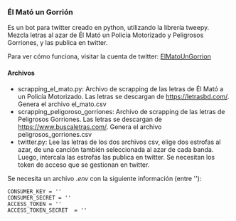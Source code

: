 ### Él Mató un Gorrión

Es un bot para twitter creado en python, utilizando la librería tweepy. Mezcla letras al azar de Él Mató un Policia Motorizado y Peligrosos Gorriones, y las publica en twitter.

Para ver cómo funciona, visitar la cuenta de twitter: [ElMatoUnGorrion](https://twitter.com/ElMatoUnGorrion)

#### Archivos

- scrapping_el_mato.py: Archivo de scrapping de las letras de Él Mató a un Policía Motorizado. Las letras se descargan de https://letrasbd.com/. Genera el archivo el_mato.csv
- scrapping_peligoroso_gorriones: Archivo de scrapping de las letras de Peligrosos Gorriones. Las letras se descargan de https://www.buscaletras.com/. Genera el archivo peligrosos_gorriones.csv
- twitter.py: Lee las letras de los dos archivos csv, elige dos estrofas al azar, de una canción también seleccionada al azar de cada banda. Luego, intercala las estrofas las publica en twitter. Se necesitan los token de acceso que se gestionan en twitter.

Se necesita un archivo _.env_ con la siguiente información (entre ''):
        
    CONSUMER_KEY = ''
    CONSUMER_SECRET = ''
    ACCESS_TOKEN = ''
    ACCESS_TOKEN_SECRET  = ''